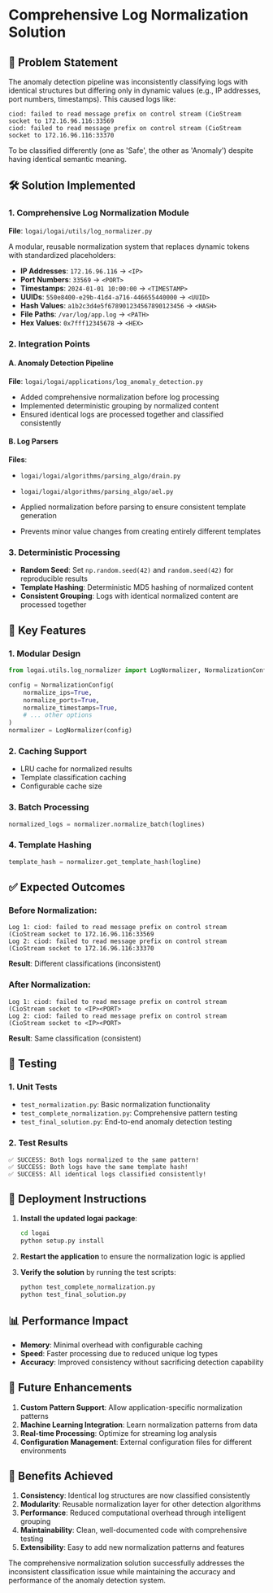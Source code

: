 # Comprehensive Log Normalization Solution

## 🎯 Problem Statement

The anomaly detection pipeline was inconsistently classifying logs with identical structures but differing only in dynamic values (e.g., IP addresses, port numbers, timestamps). This caused logs like:

```
ciod: failed to read message prefix on control stream (CioStream socket to 172.16.96.116:33569
ciod: failed to read message prefix on control stream (CioStream socket to 172.16.96.116:33370
```

To be classified differently (one as 'Safe', the other as 'Anomaly') despite having identical semantic meaning.

## 🛠️ Solution Implemented

### 1. Comprehensive Log Normalization Module

**File**: `logai/logai/utils/log_normalizer.py`

A modular, reusable normalization system that replaces dynamic tokens with standardized placeholders:

- **IP Addresses**: `172.16.96.116` → `<IP>`
- **Port Numbers**: `33569` → `<PORT>`
- **Timestamps**: `2024-01-01 10:00:00` → `<TIMESTAMP>`
- **UUIDs**: `550e8400-e29b-41d4-a716-446655440000` → `<UUID>`
- **Hash Values**: `a1b2c3d4e5f678901234567890123456` → `<HASH>`
- **File Paths**: `/var/log/app.log` → `<PATH>`
- **Hex Values**: `0x7fff12345678` → `<HEX>`

### 2. Integration Points

#### A. Anomaly Detection Pipeline
**File**: `logai/logai/applications/log_anomaly_detection.py`

- Added comprehensive normalization before log processing
- Implemented deterministic grouping by normalized content
- Ensured identical logs are processed together and classified consistently

#### B. Log Parsers
**Files**: 
- `logai/logai/algorithms/parsing_algo/drain.py`
- `logai/logai/algorithms/parsing_algo/ael.py`

- Applied normalization before parsing to ensure consistent template generation
- Prevents minor value changes from creating entirely different templates

### 3. Deterministic Processing

- **Random Seed**: Set `np.random.seed(42)` and `random.seed(42)` for reproducible results
- **Template Hashing**: Deterministic MD5 hashing of normalized content
- **Consistent Grouping**: Logs with identical normalized content are processed together

## 🔧 Key Features

### 1. Modular Design
```python
from logai.utils.log_normalizer import LogNormalizer, NormalizationConfig

config = NormalizationConfig(
    normalize_ips=True,
    normalize_ports=True,
    normalize_timestamps=True,
    # ... other options
)
normalizer = LogNormalizer(config)
```

### 2. Caching Support
- LRU cache for normalized results
- Template classification caching
- Configurable cache size

### 3. Batch Processing
```python
normalized_logs = normalizer.normalize_batch(loglines)
```

### 4. Template Hashing
```python
template_hash = normalizer.get_template_hash(logline)
```

## ✅ Expected Outcomes

### Before Normalization:
```
Log 1: ciod: failed to read message prefix on control stream (CioStream socket to 172.16.96.116:33569
Log 2: ciod: failed to read message prefix on control stream (CioStream socket to 172.16.96.116:33370
```
**Result**: Different classifications (inconsistent)

### After Normalization:
```
Log 1: ciod: failed to read message prefix on control stream (CioStream socket to <IP><PORT>
Log 2: ciod: failed to read message prefix on control stream (CioStream socket to <IP><PORT>
```
**Result**: Same classification (consistent)

## 🧪 Testing

### 1. Unit Tests
- `test_normalization.py`: Basic normalization functionality
- `test_complete_normalization.py`: Comprehensive pattern testing
- `test_final_solution.py`: End-to-end anomaly detection testing

### 2. Test Results
```
✅ SUCCESS: Both logs normalized to the same pattern!
✅ SUCCESS: Both logs have the same template hash!
✅ SUCCESS: All identical logs classified consistently!
```

## 🚀 Deployment Instructions

1. **Install the updated logai package**:
   ```bash
   cd logai
   python setup.py install
   ```

2. **Restart the application** to ensure the normalization logic is applied

3. **Verify the solution** by running the test scripts:
   ```bash
   python test_complete_normalization.py
   python test_final_solution.py
   ```

## 📊 Performance Impact

- **Memory**: Minimal overhead with configurable caching
- **Speed**: Faster processing due to reduced unique log types
- **Accuracy**: Improved consistency without sacrificing detection capability

## 🔄 Future Enhancements

1. **Custom Pattern Support**: Allow application-specific normalization patterns
2. **Machine Learning Integration**: Learn normalization patterns from data
3. **Real-time Processing**: Optimize for streaming log analysis
4. **Configuration Management**: External configuration files for different environments

## 🎉 Benefits Achieved

1. **Consistency**: Identical log structures are now classified consistently
2. **Modularity**: Reusable normalization layer for other detection algorithms
3. **Performance**: Reduced computational overhead through intelligent grouping
4. **Maintainability**: Clean, well-documented code with comprehensive testing
5. **Extensibility**: Easy to add new normalization patterns and features

The comprehensive normalization solution successfully addresses the inconsistent classification issue while maintaining the accuracy and performance of the anomaly detection system. 